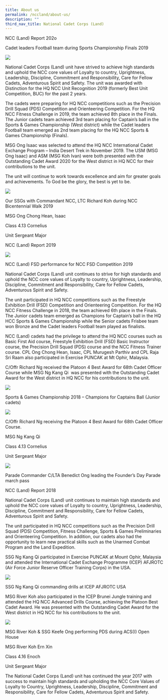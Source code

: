 ```yaml
---
title: About us
permalink: /nccland/about-us/
description: ""
third_nav_title: National Cadet Corps (Land)
---
```

NCC (Land) Report 202o

Cadet leaders Football team during Sports Championship Finals 2019

![](/images/Cadet-leaders-Football-team-during-Sports-Championship-Finals-2019.jpg)

National Cadet Corps (Land) unit have strived to achieve high standards and uphold the NCC core values of Loyalty to country, Uprightness, Leadership, Discipline, Commitment and Responsibility, Care for Fellow Cadets, Adventurous Spirit and Safety. The unit was awarded with Distinction for the HQ NCC Unit Recognition 2019 (formerly Best Unit Competition, BUC) for the past 2 years.

The cadets were preparing for HQ NCC competitions such as the Precision Drill Squad (PDS) Competition and Orienteering Competition. For the HQ NCC Fitness Challenge in 2019, the team achieved 8th place in the Finals. The Junior cadets team achieved 3rd team placing for Captain’s ball in the Sports & Games Championship (West district) while the Cadet leaders Football team emerged as 2nd team placing for the HQ NCC Sports & Games Championship (Finals).

MSG Ong Isaac was selected to attend the HQ NCC International Cadet Exchange Program – India Desert Trek in November 2019. The USM (MSG Ong Isaac) and ASM (MSG Koh Ivan) were both presented with the Outstanding Cadet Award 2020 for the West district in HQ NCC for their contributions to the unit.

The unit will continue to work towards excellence and aim for greater goals and achievements. To God be the glory, the best is yet to be.

![](/images/Our-SSGs-with-Commandant-NCC-LTC-Richard-Koh-during-NCC-Bicentennial-Walk-2019.jpg)

Our SSGs with Commandant NCC, LTC Richard Koh during NCC Bicentennial Walk 2019

MSG Ong Chong Hean, Isaac

Class 4.13 Cornelius

Unit Sergeant Major

NCC (Land) Report 2019

![](/images/NCC-Land-FSD-performance-for-NCC-FSD-Competition-2019.jpg)

NCC (Land) FSD performance for NCC FSD Competition 2019

National Cadet Corps (Land) unit continues to strive for high standards and uphold the NCC core values of Loyalty to country, Uprightness, Leadership, Discipline, Commitment and Responsibility, Care for Fellow Cadets, Adventurous Spirit and Safety.

The unit participated in HQ NCC competitions such as the Freestyle Exhibition Drill (FSD) Competition and Orienteering Competition. For the HQ NCC Fitness Challenge in 2018, the team achieved 6th place in the Finals. The Junior cadets team emerged as Champions for Captain’s ball in the HQ HCC Sports & Games Championship while the Senior cadets Frisbee team won Bronze and the Cadet leaders Football team played as finalists.

NCC (Land) cadets had the privilege to attend the HQ NCC courses such as Basic First Aid course, Freestyle Exhibition Drill (FSD) Basic Instructor course, the Precision Drill Squad (PDS) course and the NCC Fitness Trainer course. CPL Ong Chong Hean, Isaac, CPL Murugesh Parthiv and CPL Raja Sri Raam also participated in Exercise PUNCAK at Mt Ophir, Malaysia.

C/Offr Richard Ng received the Platoon 4 Best Award for 68th Cadet Officer Course while MSG Ng Kang Qi  was presented with the Outstanding Cadet Award for the West district in HQ NCC for his contributions to the unit.

![](/images/Junior-cadets-team-Champions-for-Captains-ball-Sports-and-Games-Finals-2018-1024x684.jpg)

Sports & Games Championship 2018 – Champions for Captains Ball (Junior cadets)

![](/images/Cadet-officer-Richard-Ng-Zi-Hao-receiving-his-award-for-Platoon-4.jpg)

C/Offr Richard Ng receiving the Platoon 4 Best Award for 68th Cadet Officer Course.

MSG Ng Kang Qi

Class 4.13 Cornelius

Unit Sergeant Major

![](/images/Parade-Commander-C-LTA-Benedict-Ong-leading-the-Founders-Day-Parade-march-pass-768x675.jpg)

Parade Commander C/LTA Benedict Ong leading the Founder’s Day Parade march pass

NCC (Land) Report 2018

National Cadet Corps (Land) unit continues to maintain high standards and uphold the NCC core values of Loyalty to country, Uprightness, Leadership, Discipline, Commitment and Responsibility, Care for Fellow Cadets, Adventurous Spirit and Safety.

The unit participated in HQ NCC competitions such as the Precision Drill Squad (PDS) Competition, Fitness Challenge, Sports & Games Preliminaries and Orienteering Competition. In addition, our cadets also had the opportunity to learn new practical skills such as the Unarmed Combat Program and the Land Expedition.

SSG Ng Kang Qi participated in Exercise PUNCAK at Mount Ophir, Malaysia and attended the International Cadet Exchange Programme (ICEP) AFJROTC (Air Force Junior Reserve Officer Training Corps) in the USA.

![](/images/SSG-Ng-Kang-Qi-commanding-drills-at-ICEP-AFJROTC-USA-768x510.jpg)

SSG Ng Kang Qi commanding drills at ICEP AFJROTC USA

MSG River Koh also participated in the ICEP Brunei Jungle training and attended the HQ NCC Advanced Drills Course, achieving the Platoon Best Cadet Award. He was presented with the Outstanding Cadet Award for the West district in HQ NCC for his contributions to the unit.

![](/images/MSG-River-Koh-SSG-Keefe-Ong-performing-PDS-during-ACSI-Open-House-768x984.jpg)

MSG River Koh & SSG Keefe Ong performing PDS during ACS(I) Open House

MSG River Koh Ern Xin

Class 4.16 Enoch

Unit Sergeant Major

The National Cadet Corps (Land) unit has continued the year 2017 with success to maintain high standards and upholding the NCC Core Values of Loyalty to Country, Uprightness, Leadership, Discipline, Commitment and Responsibility, Care for Fellow Cadets, Adventurous Spirit and Safety.